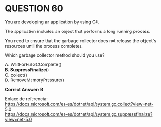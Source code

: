 # QUESTION 60

You are developing an application by using C#.   

The application includes an object that performs a long running process.   

You need to ensure that the garbage collector does not release the object's resources until the process
completes.   

Which garbage collector method should you use?     

A. WaitForFullGCComplete()   
**B. SuppressFinalize()**   
C. collect()   
D. RemoveMemoryPressure()   

**Correct Answer: B**

Enlace de referencia:    
https://docs.microsoft.com/es-es/dotnet/api/system.gc.collect?view=net-5.0     
https://docs.microsoft.com/es-es/dotnet/api/system.gc.suppressfinalize?view=net-5.0           








